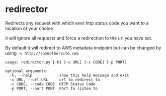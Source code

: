 # redirector

Redirects any request with which ever http status code you want to a location of your choice

it will ignore all requests and force a redirection to the url you have set.

By default it will redirect to AWS metadata endpoint but can be changed by using `-u http://someothersite.com`


```
usage: redirector.py [-h] [-u URL] [-c CODE] [-p PORT]

optional arguments:
  -h, --help            show this help message and exit
  -u URL, --url URL     url to redirect to
  -c CODE, --code CODE  HTTP Status Code
  -p PORT, --port PORT  Port to listen to
 ```
